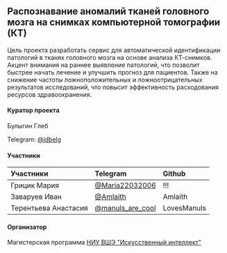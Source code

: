 ## Распознавание аномалий тканей головного мозга на снимках компьютерной томографии (КТ) 

Цель проекта разработать сервис для автоматической идентификации патологий в тканях головного мозга на основе анализа КТ-снимков. Акцент внимания на раннее выявление патологий, что позволит быстрее начать лечение и улучшить прогноз для пациентов. Также на снижение частоты ложноположительных и ложноотрицательных результатов исследований, что повысит эффективность расходования ресурсов здравоохранения.


#### Куратор проекта
Булыгин Глеб

Telegram: [@jdbelg](https://t.me/jdbelg)

#### Участники
|Участники|Telegram|Github|
|:-|:-|:-|
|Грицик Мария|[@Maria22032006](https://t.me/Maria22032006)|!!!|
|Заваруев Иван|[@Amlaith](https://t.me/Amlaith)|Amlaith|
|Терентьева Анастасия|[@manuls_are_cool](https://t.me/manuls_are_cool)|LovesManuls|


#### Организатор
Магистерская программа [НИУ ВШЭ "Искусственный интеллект"](https://www.hse.ru/ma/mlds/ "Страница программы на hse.ru")
